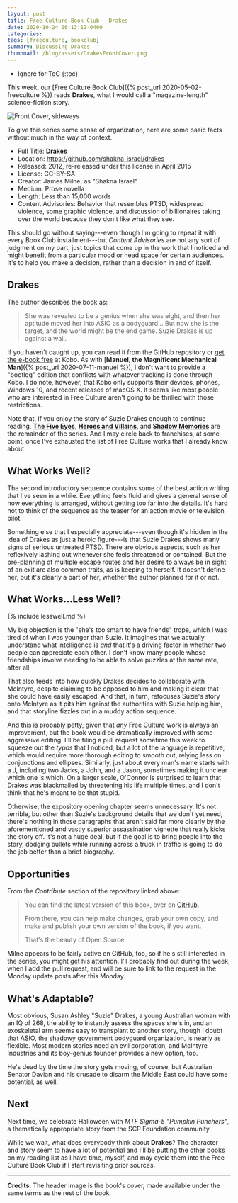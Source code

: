```yaml
---
layout: post
title: Free Culture Book Club — Drakes
date: 2020-10-24 06:13:12-0400
categories:
tags: [freeculture, bookclub]
summary: Discussing Drakes
thumbnail: /blog/assets/DrakesFrontCover.png
---
```


* Ignore for ToC
{:toc}

This week, our [Free Culture Book Club]({% post_url 2020-05-02-freeculture %}) reads **Drakes**, what I would call a "magazine-length" science-fiction story.

![Front Cover, sideways](/blog/assets/DrakesFrontCover.png "Drakes")

To give this series some sense of organization, here are some basic facts without much in the way of context.

 * Full Title:  **Drakes**
 * Location:  <https://github.com/shakna-israel/drakes>
 * Released:  2012, re-released under this license in April 2015
 * License:  CC-BY-SA
 * Creator:  James Milne, as "Shakna Israel"
 * Medium:  Prose novella
 * Length:  Less than 15,000 words
 * Content Advisories:  Behavior that resembles PTSD, widespread violence, some graphic violence, and discussion of billionaires taking over the world because they don't like what they see.

This should go without saying---even though I'm going to repeat it with every Book Club installment---but *Content Advisories* are not any sort of judgment on my part, just topics that come up in the work that I noticed and might benefit from a particular mood or head space for certain audiences.  It's to help you make a decision, rather than a decision in and of itself.

## Drakes

The author describes the book as:

 > She was revealed to be a genius when she was eight, and then her aptitude moved her into ASIO as a bodyguard... But now she is the target, and the world might be the end game. Suzie Drakes is up against a wall.

If you haven't caught up, you can read it from the GitHub repository or [get the e-book free](https://www.kobo.com/us/en/ebook/drakes) at Kobo.  As with [**Manuel, the Magnificent Mechanical Man**]({% post_url 2020-07-11-manuel %}), I don't want to provide a "bootleg" edition that conflicts with whatever tracking is done through Kobo.  I do note, however, that Kobo only supports their devices, phones, Windows 10, and recent releases of macOS X.  It seems like most people who are interested in Free Culture aren't going to be thrilled with those restrictions.

Note that, if you enjoy the story of Suzie Drakes enough to continue reading, [**The Five Eyes**](https://github.com/shakna-israel/drakes-the-five-eyes), [**Heroes and Villains**](https://github.com/shakna-israel/drakes-heroes-and-villains), and [**Shadow Memories**](https://github.com/shakna-israel/drakes-shadow-memories) are the remainder of the series.  And I may circle back to franchises, at some point, once I've exhausted the list of Free Culture works that I already know about.

## What Works Well?

The second introductory sequence contains some of the best action writing that I've seen in a while.  Everything feels fluid and gives a general sense of how everything is arranged, without getting too far into the details.  It's hard not to think of the sequence as the teaser for an action movie or television pilot.

Something else that I especially appreciate---even though it's hidden in the idea of Drakes as just a heroic figure---is that Suzie Drakes shows many signs of serious untreated PTSD.  There are obvious aspects, such as her reflexively lashing out whenever she feels threatened or contained.  But the pre-planning of multiple escape routes and her desire to always be in sight of an exit are also common traits, as is keeping to herself.  It doesn't define her, but it's clearly a part of her, whether the author planned for it or not.

## What Works...Less Well?

{% include lesswell.md %}

My big objection is the "she's too smart to have friends" trope, which I was tired of when I was younger than Suzie.  It imagines that we actually understand what intelligence is *and* that it's a driving factor in whether two people can appreciate each other.  I don't know many people whose friendships involve needing to be able to solve puzzles at the same rate, after all.

That also feeds into how quickly Drakes decides to collaborate with McIntyre, despite claiming to be opposed to him and making it clear that she could have easily escaped.  And that, in turn, refocuses Suzie's story onto McIntyre as it pits him against the authorities with Suzie helping him, and that storyline fizzles out in a muddy action sequence.

And this is probably petty, given that *any* Free Culture work is always an improvement, but the book would be dramatically improved with some aggressive editing.  I'll be filing a pull request sometime this week to squeeze out the *typos* that I noticed, but a lot of the language is repetitive, which would require more thorough editing to smooth out, relying less on conjunctions and ellipses.  Similarly, just about every man's name starts with a J, including two Jacks, a John, and a Jason, sometimes making it unclear which one is which.  On a larger scale, O'Connor is surprised to learn that Drakes was blackmailed by threatening his life multiple times, and I don't think that he's meant to be that stupid.

Otherwise, the expository opening chapter seems unnecessary.  It's not terrible, but other than Suzie's background details that we don't yet need, there's nothing in those paragraphs that aren't said far more clearly by the aforementioned and vastly superior assassination vignette that really kicks the story off.  It's not a huge deal, but if the goal is to bring people into the story, dodging bullets while running across a truck in traffic is going to do the job better than a brief biography.

## Opportunities

From the *Contribute* section of the repository linked above:

 > You can find the latest version of this book, over on [GitHub](https://github.com/shakna-israel/drakes).
 >
 > From there, you can help make changes, grab your own copy, and make and publish your own version of the book, if you want.
 >
 > That's the beauty of Open Source.

Milne appears to be fairly active on GitHub, too, so if he's still interested in the series, you might get his attention.  I'll probably find out during the week, when I add the pull request, and will be sure to link to the request in the Monday update posts after this Monday.

## What's Adaptable?

Most obvious, Susan Ashley "Suzie" Drakes, a young Australian woman with an IQ of 268, the ability to instantly assess the spaces she's in, and an exoskeletal arm seems easy to transplant to another story, though I doubt that ASIO, the shadowy government bodyguard organization, is nearly as flexible.  Most modern stories need an evil corporation, and McIntyre Industries and its boy-genius founder provides a new option, too.

He's dead by the time the story gets moving, of course, but Australian Senator Davian and his crusade to disarm the Middle East could have some potential, as well.

## Next

Next time, we celebrate Halloween with *MTF Sigma-5 "Pumpkin Punchers"*, a thematically appropriate story from the SCP Foundation community.

While we wait, what does everybody think about **Drakes**?  The character and story seem to have a lot of potential and I'll be putting the other books on my reading list as I have time, myself, and may cycle them into the Free Culture Book Club if I start revisiting prior sources.

* * *

**Credits**:  The header image is the book's cover, made available under the same terms as the rest of the book.
